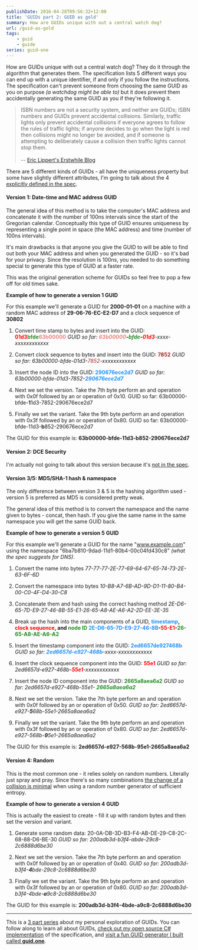 ```yaml
---
publishDate: 2016-04-28T09:56:32+12:00
title: 'GUIDs part 2: GUID as gold'
summary: How are GUIDs unique with out a central watch dog?
url: /guid-as-gold
tags:
    - guid
    - guide
series: guid-one
---
```


How are GUIDs unique with out a central watch dog? They do it through the algorithm that generates them. The specification lists 5 different ways you can end up with a unique identifier, if and only if you follow the instructions. The specification can't prevent someone from choosing the same GUID as you on purpose *(a watchdog might be able to)* but it does prevent them accidentally generating the same GUID as you if they're following it.

> ISBN numbers are not a security system, and neither are GUIDs; ISBN numbers and GUIDs  prevent accidental collisions. Similarly, traffic lights only prevent accidental collisions if everyone agrees to follow the rules of traffic lights; if anyone decides to go when the light is red then collisions might no longer be avoided, and if someone is attempting to deliberately cause a collision then traffic lights cannot stop them. 
\
\
-- [Eric Lippert's Erstwhile Blog](https://blogs.msdn.microsoft.com/ericlippert/2012/04/24/guid-guide-part-one/)

There are 5 different kinds of GUIDs - all have the uniqueness property but some have slightly different attributes, I'm going to talk about the 4 [explicitly defined in the spec](https://www.ietf.org/rfc/rfc4122.txt).

#### Version 1: Date-time and MAC address GUID

The general idea of this method is to take the computer's MAC address and concatenate it with the number of 100ns intervals since the start of the Gregorian calendar. Conceptually this type of GUID ensures uniqueness by representing a single point in space (the MAC address) and time (number of 100ns intervals).

It's main drawbacks is that anyone you give the GUID to will be able to find out both your MAC address and when you generated the GUID - so it's bad for your privacy. Since the resolution is 100ns, you needed to do something special to generate this type of GUID at a faster rate.

This was the original generation scheme for GUIDs so feel free to pop a few off for old times sake.

**Example of how to generate a version 1 GUID**

For this example we'll generate a GUID for **2000-01-01** on a machine with a random MAC address of **29-06-76-EC-E2-D7** and a clock sequence of **30802**

1. Convert time stamp to bytes and insert into the GUID: **<span style="color:red">01d3</span><span style="color:forestgreen">bfde</span><span style="color:lightcoral">63b00000</span>**
_GUID so far: **<span style="color:lightcoral">63b00000</span>-<span style="color:forestgreen">bfde</span>-<span style="color:red">01d3</span>**-xxxx-xxxxxxxxxxxx_

2. Convert clock sequence to bytes and insert into the GUID: **<span style="color:brown">7852</span>**
_GUID so far: 63b00000-bfde-01d3-<span style="color:brown">7852</span>-xxxxxxxxxxxx_

3. Insert the node ID into the GUID: **<span style="color:dodgerblue">290676ece2d7</span>**
_GUID so far: 63b00000-bfde-01d3-7852-**<span style="color:dodgerblue">290676ece2d7</span>**_

4. Next we set the version. Take the 7th byte perform an and operation with 0x0f followed by an or operation of 0x10.
GUID so far: 63b00000-bfde-**1**1d3-7852-290676ece2d7

5. Finally we set the variant. Take the 9th byte perform an and operation with 0x3f followed by an or operation of 0x80.
GUID so far: 63b00000-bfde-11d3-**b**852-290676ece2d7

The GUID for this example is: **63b00000-bfde-11d3-b852-290676ece2d7**

#### Version 2: DCE Security

I'm actually not going to talk about this version because it's [not in the spec](https://www.ietf.org/rfc/rfc4122.txt).

#### Version 3/5: MD5/SHA-1 hash & namespace

The only difference between version 3 & 5 is the hashing algorithm used - version 5 is preferred as MD5 is considered pretty weak.

The general idea of this method is to convert the namespace and the name given to bytes - concat, then hash. If you give the same name in the same namespace you will get the same GUID back.

**Example of how to generate a version 5 GUID**

For this example we'll generate a GUID for the name "www.example.com" using the namespace "6ba7b810-9dad-11d1-80b4-00c04fd430c8" _(what the spec suggests for DNS)_.

1. Convert the name into bytes
_77-77-77-2E-77-69-64-67-65-74-73-2E-63-6F-6D_

2. Convert the namespace into bytes
_10-B8-A7-6B-AD-9D-D1-11-80-B4-00-C0-4F-D4-30-C8_

3. Concatenate them and hash using the correct hashing method
_2E-D6-65-7D-E9-27-46-8B-55-E1-26-65-A8-AE-A6-A2-2D-EE-3E-35_

4. Break up the hash into the main components of a GUID, **<span style="color:dodgerblue">timestamp</span>, <span style="color:red">clock sequence</span>, and <span style="color:forestgreen">node ID</span>**
**<span style="color:dodgerblue">2E-D6-65-7D-E9-27-46-8B</span>-<span style="color:red">55-E1</span>-<span style="color:forestgreen">26-65-A8-AE-A6-A2</span>**

5. Insert the timestamp component into the GUID: **<span style="color:dodgerblue">2ed6657de927468b</span>**
_GUID so far: **<span style="color:dodgerblue">2ed6657d-e927-468b</span>**-xxxx-xxxxxxxxxxxx_

6. Insert the clock sequence component into the GUID: **<span style="color:red">55e1</span>**
_GUID so far: 2ed6657d-e927-468b-**<span style="color:red">55e1</span>**-xxxxxxxxxxxx_

7. Insert the node ID component into the GUID: **<span style="color:forestgreen">2665a8aea6a2</span>**
_GUID so far: 2ed6657d-e927-468b-55e1- **<span style="color:forestgreen">2665a8aea6a2</span>**_

8. Next we set the version. Take the 7th byte perform an and operation with 0x0f followed by an or operation of 0x50.
_GUID so far: 2ed6657d-e927-**5**68b-55e1-2665a8aea6a2_

9. Finally we set the variant. Take the 9th byte perform an and operation with 0x3f followed by an or operation of 0x80.
_GUID so far: 2ed6657d-e927-568b-**9**5e1-2665a8aea6a2_

The GUID for this example is: **2ed6657d-e927-568b-95e1-2665a8aea6a2**

#### Version 4: Random

This is the most common one - it relies solely on random numbers. Literally just spray and pray. Since there's so many combinations [the change of a collision is minimal](https://en.wikipedia.org/wiki/Universally_unique_identifier#Random_UUID_probability_of_duplicates) when using a random number generator of sufficient entropy.

**Example of how to generate a version 4 GUID**

This is actually the easiest to create - fill it up with random bytes and then set the version and variant.

1. Generate some random data: 20-0A-DB-3D-B3-F4-AB-DE-29-C8-2C-68-88-D6-BE-30 
_GUID so far: 200adb3d-b3f4-abde-29c8-2c6888d6be30_

2. Next we set the version. Take the 7th byte perform an and operation with 0x0f followed by an or operation of 0x40.
_GUID so far: 200adb3d-b3f4-**4**bde-29c8-2c6888d6be30_

3. Finally we set the variant. Take the 9th byte perform an and operation with 0x3f followed by an or operation of 0x80.
_GUID so far: 200adb3d-b3f4-4bde-**a**9c8-2c6888d6be30_

The GUID for this example is: **200adb3d-b3f4-4bde-a9c8-2c6888d6be30**

<hr />

This is a [3 part series](/tags/guid/) about my personal exploration of GUIDs. You can follow along to learn all about GUIDs, [check out my open source C# implementation](https://github.com/myquay/GuidOne) of the specification, and [visit a fun GUID generator I built called <b>guid.one</b>](http://guid.one).